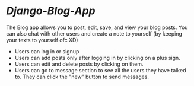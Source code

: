 # _Django-Blog-App_
The Blog app allows you to post, edit, save, and view your blog posts. You can also chat with other users and create a note to yourself (by keeping your texts to yourself ofc XD)
- Users can log in or signup
- Users can add posts only after logging in by clicking on a plus sign.
- Users can edit and delete posts by clicking on them.
- Users can go to message section to see all the users they have talked to. They can click the "new" button to send messages.

